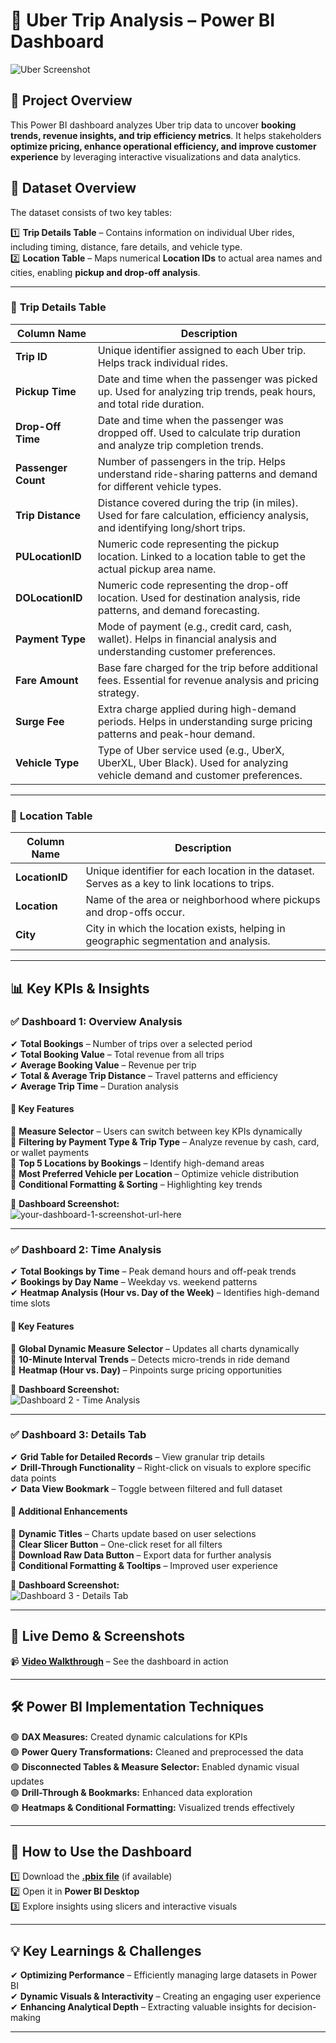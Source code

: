 # 🚖 Uber Trip Analysis – Power BI Dashboard  

![Uber Screenshot](https://github.com/jay-parab/Uber_Trip_Analysis/blob/main/Uber%20Trip%20Analysis%20Dashboard%20Screenshot.png?raw=true)

## 📌 Project Overview  
This Power BI dashboard analyzes Uber trip data to uncover **booking trends, revenue insights, and trip efficiency metrics**. It helps stakeholders **optimize pricing, enhance operational efficiency, and improve customer experience** by leveraging interactive visualizations and data analytics.  

## 📂 Dataset Overview  
The dataset consists of two key tables:  

1️⃣ **Trip Details Table** – Contains information on individual Uber rides, including timing, distance, fare details, and vehicle type.  
2️⃣ **Location Table** – Maps numerical **Location IDs** to actual area names and cities, enabling **pickup and drop-off analysis**.  

---

### 📄 **Trip Details Table**  
| Column Name        | Description  |
|--------------------|-------------|
| **Trip ID**       | Unique identifier assigned to each Uber trip. Helps track individual rides.  |
| **Pickup Time**   | Date and time when the passenger was picked up. Used for analyzing trip trends, peak hours, and total ride duration.  |
| **Drop-Off Time** | Date and time when the passenger was dropped off. Used to calculate trip duration and analyze trip completion trends.  |
| **Passenger Count** | Number of passengers in the trip. Helps understand ride-sharing patterns and demand for different vehicle types.  |
| **Trip Distance** | Distance covered during the trip (in miles). Used for fare calculation, efficiency analysis, and identifying long/short trips.  |
| **PULocationID** | Numeric code representing the pickup location. Linked to a location table to get the actual pickup area name.  |
| **DOLocationID** | Numeric code representing the drop-off location. Used for destination analysis, ride patterns, and demand forecasting.  |
| **Payment Type** | Mode of payment (e.g., credit card, cash, wallet). Helps in financial analysis and understanding customer preferences.  |
| **Fare Amount** | Base fare charged for the trip before additional fees. Essential for revenue analysis and pricing strategy.  |
| **Surge Fee** | Extra charge applied during high-demand periods. Helps in understanding surge pricing patterns and peak-hour demand.  |
| **Vehicle Type** | Type of Uber service used (e.g., UberX, UberXL, Uber Black). Used for analyzing vehicle demand and customer preferences.  |

---

### 📄 **Location Table**  
| Column Name  | Description  |
|-------------|-------------|
| **LocationID** | Unique identifier for each location in the dataset. Serves as a key to link locations to trips.  |
| **Location** | Name of the area or neighborhood where pickups and drop-offs occur.  |
| **City** | City in which the location exists, helping in geographic segmentation and analysis.  |

---
## 📊 Key KPIs & Insights  

### ✅ Dashboard 1: Overview Analysis  
✔ **Total Bookings** – Number of trips over a selected period  
✔ **Total Booking Value** – Total revenue from all trips  
✔ **Average Booking Value** – Revenue per trip  
✔ **Total & Average Trip Distance** – Travel patterns and efficiency  
✔ **Average Trip Time** – Duration analysis  

#### 🔹 Key Features  
🔸 **Measure Selector** – Users can switch between key KPIs dynamically  
🔸 **Filtering by Payment Type & Trip Type** – Analyze revenue by cash, card, or wallet payments  
🔸 **Top 5 Locations by Bookings** – Identify high-demand areas  
🔸 **Most Preferred Vehicle per Location** – Optimize vehicle distribution  
🔸 **Conditional Formatting & Sorting** – Highlighting key trends  

📸 **Dashboard Screenshot:**  
![your-dashboard-1-screenshot-url-here](https://github.com/jay-parab/Uber_Trip_Analysis/blob/main/Uber%20Trip%20Analysis%20Dashboard%20Screenshot.png?raw=true)

---

### ✅ Dashboard 2: Time Analysis  
✔ **Total Bookings by Time** – Peak demand hours and off-peak trends  
✔ **Bookings by Day Name** – Weekday vs. weekend patterns  
✔ **Heatmap Analysis (Hour vs. Day of the Week)** – Identifies high-demand time slots  

#### 🔹 Key Features  
🔸 **Global Dynamic Measure Selector** – Updates all charts dynamically  
🔸 **10-Minute Interval Trends** – Detects micro-trends in ride demand  
🔸 **Heatmap (Hour vs. Day)** – Pinpoints surge pricing opportunities  

📸 **Dashboard Screenshot:**  
![Dashboard 2 - Time Analysis](https://github.com/jay-parab/Uber_Trip_Analysis/blob/main/Uber%20Trip%20Analysis%20Dashboard%202%20Screenshot.png?raw=true)

---

### ✅ Dashboard 3: Details Tab  
✔ **Grid Table for Detailed Records** – View granular trip details  
✔ **Drill-Through Functionality** – Right-click on visuals to explore specific data points  
✔ **Data View Bookmark** – Toggle between filtered and full dataset  

#### 🔹 Additional Enhancements  
🔹 **Dynamic Titles** – Charts update based on user selections  
🔹 **Clear Slicer Button** – One-click reset for all filters  
🔹 **Download Raw Data Button** – Export data for further analysis  
🔹 **Conditional Formatting & Tooltips** – Improved user experience  

📸 **Dashboard Screenshot:**  
![Dashboard 3 - Details Tab](https://github.com/jay-parab/Uber_Trip_Analysis/blob/main/Uber%20Trip%20Analysis%20Dashboard%203%20Screenshot.png?raw=true)

---

## 🎥 Live Demo & Screenshots  
📹 **[Video Walkthrough](your-video-link-here)** – See the dashboard in action  

---

## 🛠 Power BI Implementation Techniques  
🟢 **DAX Measures:** Created dynamic calculations for KPIs  
🟢 **Power Query Transformations:** Cleaned and preprocessed the data  
🟢 **Disconnected Tables & Measure Selector:** Enabled dynamic visual updates  
🟢 **Drill-Through & Bookmarks:** Enhanced data exploration  
🟢 **Heatmaps & Conditional Formatting:** Visualized trends effectively  

---

## 🚀 How to Use the Dashboard  
1️⃣ Download the **[.pbix file](your-file-link-here)** (if available)  
2️⃣ Open it in **Power BI Desktop**  
3️⃣ Explore insights using slicers and interactive visuals  

---

## 💡 Key Learnings & Challenges  
✔ **Optimizing Performance** – Efficiently managing large datasets in Power BI  
✔ **Dynamic Visuals & Interactivity** – Creating an engaging user experience  
✔ **Enhancing Analytical Depth** – Extracting valuable insights for decision-making  

---

